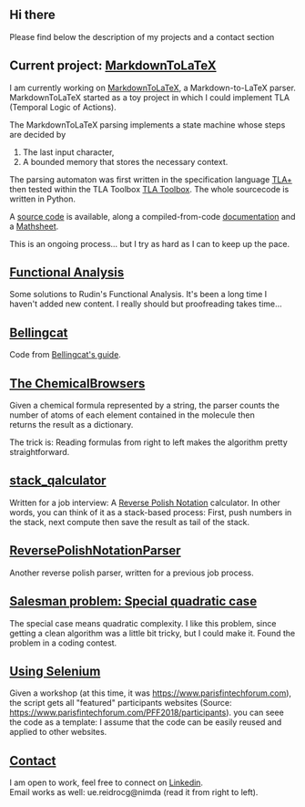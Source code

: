 ## Hi there

Please find below the description of my projects and a contact section
## Current project: [MarkdownToLaTeX](https://pypi.org/project/MarkdownToLaTeX) 
I am currently working on 
[MarkdownToLaTeX](https://pypi.org/project/MarkdownToLaTeX), a Markdown-to-LaTeX parser. 
MarkdownToLaTeX started as a toy project in which I could implement TLA (Temporal Logic of Actions).  

The MarkdownToLaTeX parsing implements a state machine whose steps are decided by
1. The last input character,
2. A bounded memory that stores the necessary context.

The parsing automaton was first written in the specification language [TLA+](https://github.com/tlaplus) then tested 
within the TLA Toolbox [TLA Toolbox](https://github.com/tlaplus). The whole sourcecode is written in Python.  

A [source code](https://github.com/gitcordier/MarkdownToLaTeX) is available, 
along a compiled-from-code [documentation](https://markdowntolatex.readthedocs.io) and a
[Mathsheet](https://github.com/gitcordier/MarkdownToLaTeX/blob/main/MarkdownToLaTeX_Mathsheet.pdf).  

This is an ongoing process… but I try as hard as I can to keep up the pace.
## [Functional Analysis](https://github.com/gitcordier/FunctionalAnalysis)
Some solutions to Rudin's Functional Analysis. 
It's been a long time I haven't added new content. I really should but proofreading takes time…
## [Bellingcat](https://github.com/gitcordier/bellingcat)
Code from [Bellingcat's guide](https://www.bellingcat.com/category/resources/how-tos).
## [The ChemicalBrowsers](https://github.com/gitcordier/TheChemicalBrowsers)
Given a chemical formula represented by a string, the parser counts the number of atoms of each element contained in the molecule then  
returns the result as a dictionary.  

The trick is: Reading formulas from right to left makes the algorithm pretty straightforward.
## [stack_qalculator](https://github.com/gitcordier/stack_qalculator)
Written for a job interview: A
[Reverse Polish Notation](https://en.wikipedia.org/wiki/Reverse_Polish_notation) calculator. 
In other words, you can think of it as a stack-based process: First, push numbers in the stack, next compute then save the result as tail of the stack. 
##  [ReversePolishNotationParser](https://github.com/gitcordier/ReversePolishNotationParser)
Another reverse polish parser, written for a previous job process. 
## [Salesman problem: Special quadratic case](https://github.com/gitcordier/minimal_length_of_graph_traversal)
The special case means quadratic complexity. I like this problem, since getting a clean algorithm was a little bit tricky, but I could make it. Found the problem in a coding contest.
## [Using Selenium](https://github.com/gitcordier/selenium)
Given a workshop (at this time, it was https://www.parisfintechforum.com), the script gets all "featured" participants websites (Source: https://www.parisfintechforum.com/PFF2018/participants).
you can seee the code as a template: I assume that the code can be easily reused and applied to other websites.
## [Contact](https://www.linkedin.com/in/gabriel-cordier-58097494)
I am open to work, feel free to connect on [Linkedin](https://www.linkedin.com/in/gabriel-cordier-58097494).  
Email works as well: ue.reidrocg@nimda (read it from right to left).




